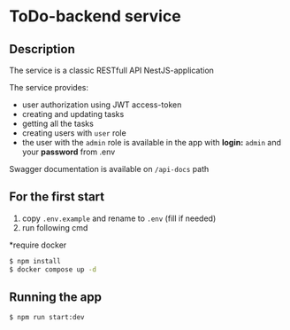 # ToDo-backend service

## Description
 
The service is a classic RESTfull API NestJS-application 

The service provides:

- user authorization using JWT access-token
- сreating and updating tasks
- getting all the tasks
- сreating users with `user` role 
- the user with the `admin` role is available in the app with **login:** `admin` and your **password** from .env

Swagger documentation is available on `/api-docs` path

## For the first start 

1) copy `.env.example` and rename to `.env` (fill if needed)
2) run following cmd

*require docker
```bash
$ npm install
$ docker compose up -d
```

## Running the app

```bash
$ npm run start:dev
```
